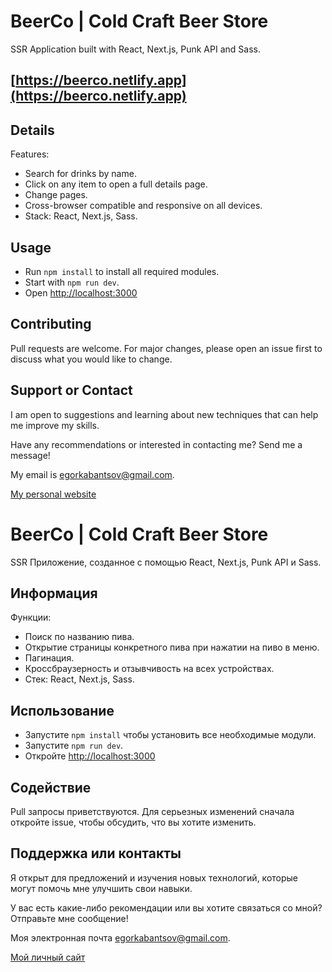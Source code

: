 # BeerCo | Cold Craft Beer Store
 SSR Application built with React, Next.js, Punk API and Sass.
## [https://beerco.netlify.app](https://beerco.netlify.app)
 

## Details
Features:
* Search for drinks by name.
* Click on any item to open a full details page.
* Change pages.
* Cross-browser compatible and responsive on all devices.
* Stack: React, Next.js, Sass.

## Usage
* Run `npm install` to install all required modules. 
* Start with `npm run dev`. 
* Open [http://localhost:3000](http://localhost:3000)

## Contributing
Pull requests are welcome. For major changes, please open an issue first to discuss what you would like to change.

## Support or Contact
I am open to suggestions and learning about new techniques that can help me improve my skills.

Have any recommendations or interested in contacting me? Send me a message! 

My email is egorkabantsov@gmail.com.

[My personal website](https://egorkabantsov.netlify.app/)


# BeerCo | Cold Craft Beer Store
 SSR Приложение, созданное с помощью React, Next.js, Punk API и Sass.

## Информация
Функции:
* Поиск по названию пива.
* Открытие страницы конкретного пива при нажатии на пиво в меню.
* Пагинация.
* Кроссбраузерность и отзывчивость на всех устройствах.
* Стек: React, Next.js, Sass.

## Использование
* Запустите `npm install` чтобы установить все необходимые модули. 
* Запустите `npm run dev`. 
* Откройте [http://localhost:3000](http://localhost:3000)

## Содействие
Pull запросы приветствуются. Для серьезных изменений сначала откройте issue, чтобы обсудить, что вы хотите изменить.

## Поддержка или контакты
Я открыт для предложений и изучения новых технологий, которые могут помочь мне улучшить свои навыки.

У вас есть какие-либо рекомендации или вы хотите связаться со мной? Отправьте мне сообщение!

Моя электронная почта egorkabantsov@gmail.com.

[Мой личный сайт](https://egorkabantsov.netlify.app/ru)
